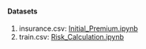 #### Datasets

1. insurance.csv: [Initial_Premium.ipynb](https://github.com/Adit31/A-Blockchain-based-ML-Framework-for-Health-Insurance/blob/main/IPYNB_Files/Initial_Premium.ipynb)
2. train.csv: [Risk_Calculation.ipynb](https://github.com/Adit31/A-Blockchain-based-ML-Framework-for-Health-Insurance/blob/main/IPYNB_Files/Risk_Calculation.ipynb)
